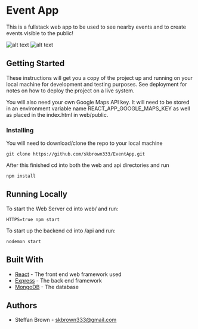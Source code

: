 # Event App

This is a fullstack web app to be used to see nearby events and to create events visible to the public!

![alt text](https://raw.githubusercontent.com/skbrown333/EventApp/dev/Mock_Photo_1.png)
![alt text](https://raw.githubusercontent.com/skbrown333/EventApp/dev/Mock_Photo_2.png)

## Getting Started

These instructions will get you a copy of the project up and running on your local machine for development and testing purposes. See deployment for notes on how to deploy the project on a live system.

You will also need your own Google Maps API key. It will need to be stored in an environment variable name REACT_APP_GOOGLE_MAPS_KEY as well as placed in the index.html in web/public.

### Installing

You will need to download/clone the repo to your local machine

```
git clone https://github.com/skbrown333/EventApp.git
```

After this finished cd into both the web and api directories and run

```
npm install
```

## Running Locally

To start the Web Server cd into web/ and run:

```
HTTPS=true npm start
```

To start up the backend cd into /api and run:

```
nodemon start
```

## Built With

- [React](https://reactjs.org/) - The front end web framework used
- [Express](https://expressjs.com/) - The back end framework
- [MongoDB](https://rometools.github.io/rome/) - The database

## Authors

- Steffan Brown - skbrown333@gmail.com
